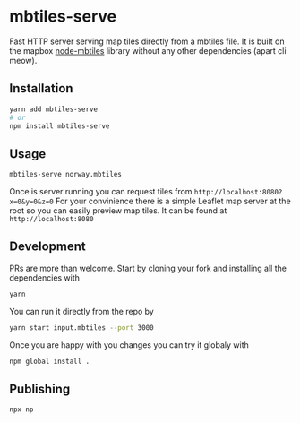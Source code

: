 # mbtiles-serve

Fast HTTP server serving map tiles directly from a mbtiles file. It is built on the mapbox [node-mbtiles](https://github.com/mapbox/node-mbtiles) library without any other dependencies (apart cli meow).

## Installation

```sh
yarn add mbtiles-serve
# or
npm install mbtiles-serve
```

## Usage

```sh
mbtiles-serve norway.mbtiles
```

Once is server running you can request tiles from
`http://localhost:8080?x=0&y=0&z=0`
For your convinience there is a simple Leaflet map server at the root so you can easily preview map tiles. It can be found at `http://localhost:8080`

## Development

PRs are more than welcome. Start by cloning your fork and installing all the dependencies with

```sh
yarn
```

You can run it directly from the repo by

```sh
yarn start input.mbtiles --port 3000
```

Once you are happy with you changes you can try it globaly with

```sh
npm global install .
```

## Publishing

```sh
npx np
```
